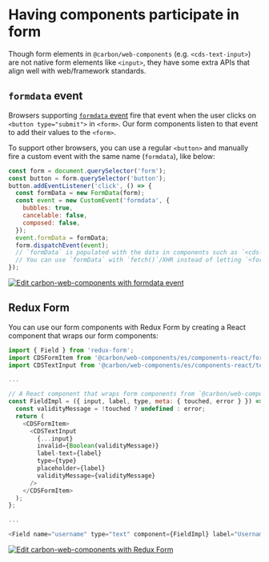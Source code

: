 # Having components participate in form

Though form elements in `@carbon/web-components` (e.g. `<cds-text-input>`) are not native form elements like `<input>`, they have some extra APIs that align well with web/framework standards.

## `formdata` event

Browsers supporting [`formdata` event](https://www.chromestatus.com/feature/5662230242656256) fire that event when the user clicks on `<button type="submit">` in `<form>`. Our form components listen to that event to add their values to the `<form>`.

To support other browsers, you can use a regular `<button>` and manually fire a custom event with the same name (`formdata`), like below:

```javascript
const form = document.querySelector('form');
const button = form.querySelector('button');
button.addEventListener('click', () => {
  const formData = new FormData(form);
  const event = new CustomEvent('formdata', {
    bubbles: true,
    cancelable: false,
    composed: false,
  });
  event.formData = formData;
  form.dispatchEvent(event);
  // `formData` is populated with the data in components such as `<cds-text-input>` or `<cds-dropdown>`, etc. in the `<form>`.
  // You can use `formData` with `fetch()`/XHR instead of letting `<form>` submit the data
});
```

[![Edit carbon-web-components with formdata event](https://codesandbox.io/static/img/play-codesandbox.svg)](https://codesandbox.io/s/github/carbon-design-system/carbon-for-ibm-dotcom/tree/main/packages/carbon-web-components/examples/codesandbox/form/basic)

## Redux Form

You can use our form components with Redux Form by creating a React component that wraps our form components:

```javascript
import { Field } from 'redux-form';
import CDSFormItem from '@carbon/web-components/es/components-react/form/form-item';
import CDSTextInput from '@carbon/web-components/es/components-react/text-input/text-input';

...

// A React component that wraps form components from `@carbon/web-components`
const FieldImpl = ({ input, label, type, meta: { touched, error } }) => {
  const validityMessage = !touched ? undefined : error;
  return (
    <CDSFormItem>
      <CDSTextInput
        {...input}
        invalid={Boolean(validityMessage)}
        label-text={label}
        type={type}
        placeholder={label}
        validityMessage={validityMessage}
      />
    </CDSFormItem>
  );
};

...

<Field name="username" type="text" component={FieldImpl} label="Username" />
```

[![Edit carbon-web-components with Redux Form](https://codesandbox.io/static/img/play-codesandbox.svg)](https://codesandbox.io/s/github/carbon-design-system/carbon-web-components/tree/main/examples/codesandbox/form/redux-form)
